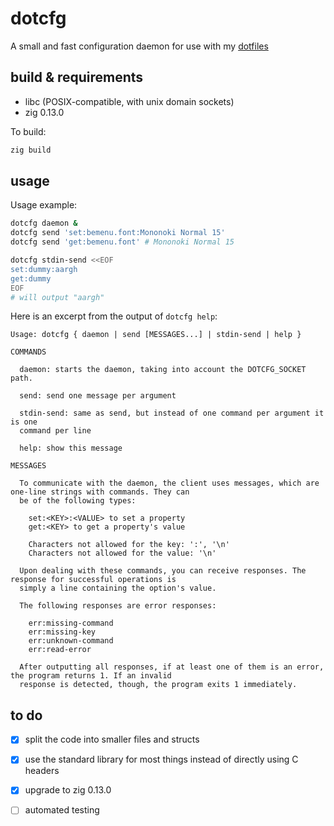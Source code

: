# dotcfg

A small and fast configuration daemon for use with my
[dotfiles](https://github.com/YohananDiamond/dotfiles)

## build & requirements

- libc (POSIX-compatible, with unix domain sockets)
- zig 0.13.0

To build:

```bash
zig build
```

## usage

Usage example:

```bash
dotcfg daemon &
dotcfg send 'set:bemenu.font:Mononoki Normal 15'
dotcfg send 'get:bemenu.font' # Mononoki Normal 15

dotcfg stdin-send <<EOF
set:dummy:aargh
get:dummy
EOF
# will output "aargh"
```

Here is an excerpt from the output of `dotcfg help`:

```
Usage: dotcfg { daemon | send [MESSAGES...] | stdin-send | help }

COMMANDS

  daemon: starts the daemon, taking into account the DOTCFG_SOCKET path.

  send: send one message per argument

  stdin-send: same as send, but instead of one command per argument it is one
  command per line

  help: show this message

MESSAGES

  To communicate with the daemon, the client uses messages, which are one-line strings with commands. They can
  be of the following types:

    set:<KEY>:<VALUE> to set a property
    get:<KEY> to get a property's value

    Characters not allowed for the key: ':', '\n'
    Characters not allowed for the value: '\n'

  Upon dealing with these commands, you can receive responses. The response for successful operations is
  simply a line containing the option's value.

  The following responses are error responses:

    err:missing-command
    err:missing-key
    err:unknown-command
    err:read-error

  After outputting all responses, if at least one of them is an error, the program returns 1. If an invalid
  response is detected, though, the program exits 1 immediately.
```

## to do

* [x] split the code into smaller files and structs

* [x] use the standard library for most things instead of directly using
    C headers

* [x] upgrade to zig 0.13.0

* [ ] automated testing

